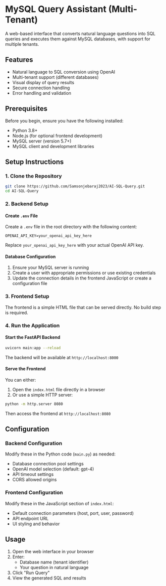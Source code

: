 # MySQL Query Assistant (Multi-Tenant)

A web-based interface that converts natural language questions into SQL queries and executes them against MySQL databases, with support for multiple tenants.

## Features

- Natural language to SQL conversion using OpenAI
- Multi-tenant support (different databases)
- Visual display of query results
- Secure connection handling
- Error handling and validation

## Prerequisites

Before you begin, ensure you have the following installed:

- Python 3.8+
- Node.js (for optional frontend development)
- MySQL server (version 5.7+)
- MySQL client and development libraries

## Setup Instructions

### 1. Clone the Repository

```bash
git clone https://github.com/Samsonjebaraj2023/AI-SQL-Query.git
cd AI-SQL-Query
```

### 2. Backend Setup

#### Create `.env` File

Create a `.env` file in the root directory with the following content:

```env
OPENAI_API_KEY=your_openai_api_key_here
```

Replace `your_openai_api_key_here` with your actual OpenAI API key.

#### Database Configuration

1. Ensure your MySQL server is running
2. Create a user with appropriate permissions or use existing credentials
3. Update the connection details in the frontend JavaScript or create a configuration file

### 3. Frontend Setup

The frontend is a simple HTML file that can be served directly. No build step is required.

### 4. Run the Application

#### Start the FastAPI Backend

```bash
uvicorn main:app --reload
```

The backend will be available at `http://localhost:8000`

#### Serve the Frontend

You can either:
1. Open the `index.html` file directly in a browser
2. Or use a simple HTTP server:

```bash
python -m http.server 8080
```

Then access the frontend at `http://localhost:8080`

## Configuration

### Backend Configuration

Modify these in the Python code (`main.py`) as needed:
- Database connection pool settings
- OpenAI model selection (default: gpt-4)
- API timeout settings
- CORS allowed origins

### Frontend Configuration

Modify these in the JavaScript section of `index.html`:
- Default connection parameters (host, port, user, password)
- API endpoint URL
- UI styling and behavior

## Usage

1. Open the web interface in your browser
2. Enter:
   - Database name (tenant identifier)
   - Your question in natural language
3. Click "Run Query"
4. View the generated SQL and results

